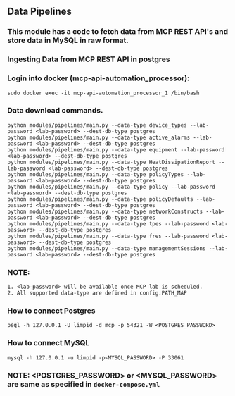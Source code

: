 ## Data Pipelines

### This module has a code to fetch data from MCP REST API's and store data in MySQL in raw format.

### Ingesting Data from MCP REST API in postgres


### Login into docker (mcp-api-automation_processor):
`sudo docker exec -it mcp-api-automation_processor_1 /bin/bash`


### Data download commands.
```
python modules/pipelines/main.py --data-type device_types --lab-password <lab-password> --dest-db-type postgres
python modules/pipelines/main.py --data-type active_alarms --lab-password <lab-password> --dest-db-type postgres
python modules/pipelines/main.py --data-type equipment --lab-password <lab-password> --dest-db-type postgres
python modules/pipelines/main.py --data-type HeatDissipationReport --lab-password <lab-password> --dest-db-type postgres
python modules/pipelines/main.py --data-type policyTypes --lab-password <lab-password> --dest-db-type postgres
python modules/pipelines/main.py --data-type policy --lab-password <lab-password> --dest-db-type postgres
python modules/pipelines/main.py --data-type policyDefaults --lab-password <lab-password> --dest-db-type postgres
python modules/pipelines/main.py --data-type networkConstructs --lab-password <lab-password> --dest-db-type postgres
python modules/pipelines/main.py --data-type tpes --lab-password <lab-password> --dest-db-type postgres
python modules/pipelines/main.py --data-type fres --lab-password <lab-password> --dest-db-type postgres
python modules/pipelines/main.py --data-type managementSessions --lab-password <lab-password> --dest-db-type postgres
```

### NOTE: 
	1. <lab-password> will be available once MCP lab is scheduled.
	2. All supported data-type are defined in config.PATH_MAP


### How to connect Postgres

`psql -h 127.0.0.1 -U limpid -d mcp -p 54321 -W
<POSTGRES_PASSWORD>`

### How to connect MySQL

`mysql -h 127.0.0.1 -u limpid -p<MYSQL_PASSWORD> -P 33061`

### NOTE: <POSTGRES_PASSWORD> or <MYSQL_PASSWORD> are same as specified in `docker-compose.yml`